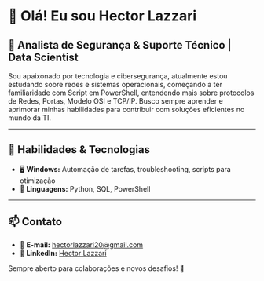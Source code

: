 # 👋 Olá! Eu sou Hector Lazzari

## 🔐 Analista de Segurança & Suporte Técnico | Data Scientist

Sou apaixonado por tecnologia e cibersegurança, atualmente estou estudando sobre redes e sistemas operacionais, começando a ter familiaridade com Script em PowerShell, entendendo mais sobre protocolos de Redes, Portas, Modelo OSI e TCP/IP. Busco sempre aprender e aprimorar minhas habilidades para contribuir com soluções eficientes no mundo da TI.

---

## 🚀 Habilidades & Tecnologias

- 🖥️ **Windows:** Automação de tarefas, troubleshooting, scripts para otimização
- 🐍 **Linguagens:** Python, SQL, PowerShell

---

## 📫 Contato

- 📧 **E-mail:** hectorlazzari20@gmail.com
- 🔗 **LinkedIn:** [Hector Lazzari](https://www.linkedin.com/in/hector-lazzari-067772237/)

Sempre aberto para colaborações e novos desafios! 🚀
